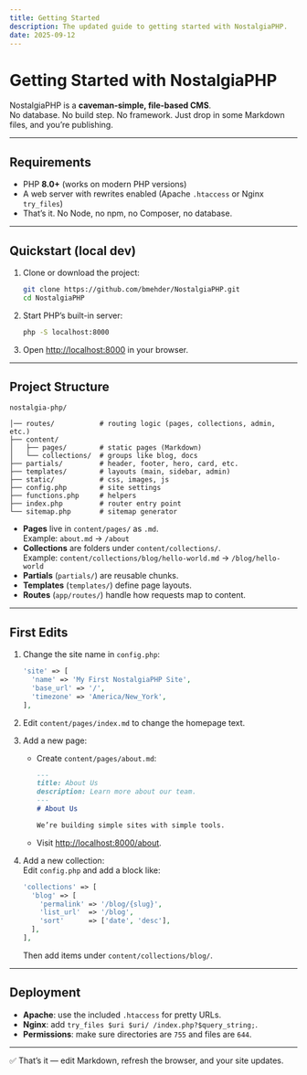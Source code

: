```yaml
---
title: Getting Started
description: The updated guide to getting started with NostalgiaPHP.
date: 2025-09-12
---
```


# Getting Started with NostalgiaPHP

NostalgiaPHP is a **caveman-simple, file-based CMS**.  
No database. No build step. No framework. Just drop in some Markdown files, and you’re publishing.

---

## Requirements

- PHP **8.0+** (works on modern PHP versions)
- A web server with rewrites enabled (Apache `.htaccess` or Nginx `try_files`)
- That’s it. No Node, no npm, no Composer, no database.

---

## Quickstart (local dev)

1. Clone or download the project:

   ```bash
   git clone https://github.com/bmehder/NostalgiaPHP.git
   cd NostalgiaPHP
   ```

2. Start PHP’s built-in server:

   ```bash
   php -S localhost:8000
   ```

3. Open [http://localhost:8000](http://localhost:8000) in your browser.

---

## Project Structure

```
nostalgia-php/

│── routes/           # routing logic (pages, collections, admin, etc.)
├── content/
│   ├── pages/        # static pages (Markdown)
│   └── collections/  # groups like blog, docs
├── partials/         # header, footer, hero, card, etc.
├── templates/        # layouts (main, sidebar, admin)
├── static/           # css, images, js
├── config.php        # site settings
├── functions.php     # helpers
├── index.php         # router entry point
└── sitemap.php       # sitemap generator
```

- **Pages** live in `content/pages/` as `.md`.  
  Example: `about.md` → `/about`
- **Collections** are folders under `content/collections/`.  
  Example: `content/collections/blog/hello-world.md` → `/blog/hello-world`
- **Partials** (`partials/`) are reusable chunks.  
- **Templates** (`templates/`) define page layouts.  
- **Routes** (`app/routes/`) handle how requests map to content.

---

## First Edits

1. Change the site name in `config.php`:

   ```php
   'site' => [
     'name' => 'My First NostalgiaPHP Site',
     'base_url' => '/',
     'timezone' => 'America/New_York',
   ],
   ```

2. Edit `content/pages/index.md` to change the homepage text.

3. Add a new page:

   - Create `content/pages/about.md`:

     ```md
     ---
     title: About Us
     description: Learn more about our team.
     ---
     # About Us

     We’re building simple sites with simple tools.
     ```

   - Visit <http://localhost:8000/about>.

4. Add a new collection:  
   Edit `config.php` and add a block like:

   ```php
   'collections' => [
     'blog' => [
       'permalink' => '/blog/{slug}',
       'list_url'  => '/blog',
       'sort'      => ['date', 'desc'],
     ],
   ],
   ```

   Then add items under `content/collections/blog/`.

---

## Deployment

- **Apache**: use the included `.htaccess` for pretty URLs.
- **Nginx**: add `try_files $uri $uri/ /index.php?$query_string;`.
- **Permissions**: make sure directories are `755` and files are `644`.

---

✅ That’s it — edit Markdown, refresh the browser, and your site updates.
